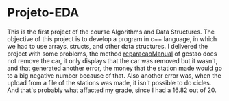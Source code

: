 # Projeto-EDA
This is the first project of the course Algorithms and Data Structures.
The objective of this project is to develop a program in c++ language, in which we had to use arrays, structs, and other data structures.
I delivered the project with some problems, the method [reparacaoManual](/gestao.cpp) of gestao does not remove the car, it only displays that the car was removed
but it wasn't, and that generated another error, the money that the station made would go to a big negative number because of that. Also another error was,
when the upload from a file of the stations was made, it isn't possible to do cicles.
And that's probably what affacted my grade, since I had a 16.82 out of 20.
